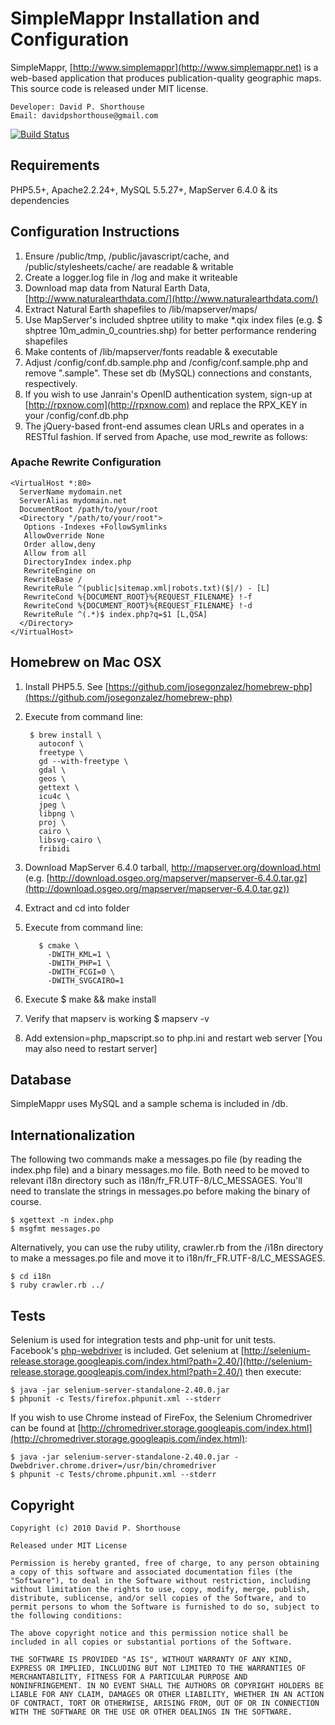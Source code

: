 SimpleMappr Installation and Configuration
==========================================

SimpleMappr, [http://www.simplemappr](http://www.simplemappr.net) is a web-based application that produces publication-quality geographic maps. This source code is released under MIT license.

    Developer: David P. Shorthouse
    Email: davidpshorthouse@gmail.com

[![Build Status](https://secure.travis-ci.org/dshorthouse/SimpleMappr.png?branch=master)](http://travis-ci.org/dshorthouse/SimpleMappr)

Requirements
--------------------------
PHP5.5+, Apache2.2.24+, MySQL 5.5.27+, MapServer 6.4.0 & its dependencies

Configuration Instructions
--------------------------

1. Ensure /public/tmp, /public/javascript/cache, and /public/stylesheets/cache/ are readable & writable
2. Create a logger.log file in /log and make it writeable
3. Download map data from Natural Earth Data, [http://www.naturalearthdata.com/](http://www.naturalearthdata.com/)
4. Extract Natural Earth shapefiles to /lib/mapserver/maps/
5. Use MapServer's included shptree utility to make *.qix index files (e.g. $ shptree 10m_admin_0_countries.shp) for better performance rendering shapefiles
6. Make contents of /lib/mapserver/fonts readable & executable
7. Adjust /config/conf.db.sample.php and /config/conf.sample.php and remove ".sample". These set db (MySQL) connections and constants, respectively.
8. If you wish to use Janrain's OpenID authentication system, sign-up at [http://rpxnow.com](http://rpxnow.com) and replace the RPX_KEY in your /config/conf.db.php
9. The jQuery-based front-end assumes clean URLs and operates in a RESTful fashion. If served from Apache, use mod_rewrite as follows:

### Apache Rewrite Configuration

    <VirtualHost *:80>
      ServerName mydomain.net
      ServerAlias mydomain.net
      DocumentRoot /path/to/your/root
      <Directory "/path/to/your/root">
       Options -Indexes +FollowSymlinks
       AllowOverride None
       Order allow,deny
       Allow from all
       DirectoryIndex index.php
       RewriteEngine on
       RewriteBase /
       RewriteRule ^(public|sitemap.xml|robots.txt)($|/) - [L]
       RewriteCond %{DOCUMENT_ROOT}%{REQUEST_FILENAME} !-f
       RewriteCond %{DOCUMENT_ROOT}%{REQUEST_FILENAME} !-d
       RewriteRule ^(.*)$ index.php?q=$1 [L,QSA]
      </Directory>
    </VirtualHost>

Homebrew on Mac OSX
-------------------
1. Install PHP5.5. See [https://github.com/josegonzalez/homebrew-php](https://github.com/josegonzalez/homebrew-php)
2. Execute from command line:

        $ brew install \
          autoconf \
          freetype \
          gd --with-freetype \
          gdal \
          geos \
          gettext \
          icu4c \
          jpeg \
          libpng \
          proj \
          cairo \
          libsvg-cairo \
          fribidi

3. Download MapServer 6.4.0 tarball, http://mapserver.org/download.html (e.g. [http://download.osgeo.org/mapserver/mapserver-6.4.0.tar.gz](http://download.osgeo.org/mapserver/mapserver-6.4.0.tar.gz))
4. Extract and cd into folder
5. Execute from command line:

          $ cmake \
            -DWITH_KML=1 \
            -DWITH_PHP=1 \
            -DWITH_FCGI=0 \
            -DWITH_SVGCAIRO=1

6. Execute $ make && make install
7. Verify that mapserv is working $ mapserv -v
8. Add extension=php_mapscript.so to php.ini and restart web server [You may also need to restart server]

Database
--------

SimpleMappr uses MySQL and a sample schema is included in /db.

Internationalization
--------------------

The following two commands make a messages.po file (by reading the index.php file) and a binary messages.mo file. Both need to be moved to relevant i18n directory such as i18n/fr\_FR.UTF-8/LC\_MESSAGES. You'll need to translate the strings in messages.po before making the binary of course.

    $ xgettext -n index.php
    $ msgfmt messages.po

Alternatively, you can use the ruby utility, crawler.rb from the /i18n directory to make a messages.po file and move it to i18n/fr\_FR.UTF-8/LC\_MESSAGES.

    $ cd i18n
    $ ruby crawler.rb ../

Tests
-----

Selenium is used for integration tests and php-unit for unit tests. Facebook's [php-webdriver](https://github.com/facebook/php-webdriver) is included. Get selenium at [http://selenium-release.storage.googleapis.com/index.html?path=2.40/](http://selenium-release.storage.googleapis.com/index.html?path=2.40/) then execute:

    $ java -jar selenium-server-standalone-2.40.0.jar
    $ phpunit -c Tests/firefox.phpunit.xml --stderr

If you wish to use Chrome instead of FireFox, the Selenium Chromedriver can be found at [http://chromedriver.storage.googleapis.com/index.html](http://chromedriver.storage.googleapis.com/index.html):

    $ java -jar selenium-server-standalone-2.40.0.jar -Dwebdriver.chrome.driver=/usr/bin/chromedriver
    $ phpunit -c Tests/chrome.phpunit.xml --stderr

Copyright
---------

    Copyright (c) 2010 David P. Shorthouse

    Released under MIT License

    Permission is hereby granted, free of charge, to any person obtaining
    a copy of this software and associated documentation files (the
    "Software"), to deal in the Software without restriction, including
    without limitation the rights to use, copy, modify, merge, publish,
    distribute, sublicense, and/or sell copies of the Software, and to
    permit persons to whom the Software is furnished to do so, subject to
    the following conditions:

    The above copyright notice and this permission notice shall be
    included in all copies or substantial portions of the Software.

    THE SOFTWARE IS PROVIDED "AS IS", WITHOUT WARRANTY OF ANY KIND,
    EXPRESS OR IMPLIED, INCLUDING BUT NOT LIMITED TO THE WARRANTIES OF
    MERCHANTABILITY, FITNESS FOR A PARTICULAR PURPOSE AND
    NONINFRINGEMENT. IN NO EVENT SHALL THE AUTHORS OR COPYRIGHT HOLDERS BE
    LIABLE FOR ANY CLAIM, DAMAGES OR OTHER LIABILITY, WHETHER IN AN ACTION
    OF CONTRACT, TORT OR OTHERWISE, ARISING FROM, OUT OF OR IN CONNECTION
    WITH THE SOFTWARE OR THE USE OR OTHER DEALINGS IN THE SOFTWARE.

